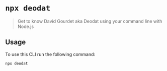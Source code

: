 # `npx deodat`

> Get to know David Gourdet aka Deodat using your command line with Node.js

## Usage

To use this CLI run the following command:

```sh
npx deodat
```
